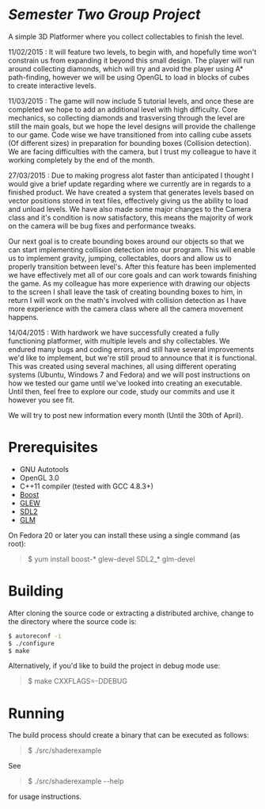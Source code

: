# *Semester Two Group Project*

A simple 3D Platformer where you collect collectables to finish the level. 

11/02/2015 : It will feature two levels, to begin with, and hopefully time won't constrain us from expanding it beyond this small design. The player will run around collecting diamonds, which will try and avoid the player using A* path-finding, however we will be using OpenGL to load in blocks of cubes to create interactive levels.

11/03/2015 : The game will now include 5 tutorial levels, and once these are completed we hope to add an additional level with high difficulty. Core mechanics, so collecting diamonds and trasversing through the level are still the main goals, but we hope the level designs will provide the challenge to our game. Code wise we have transitioned from into calling cube assets (Of different sizes) in preparation for bounding boxes (Collision detection). We are facing difficulties with the camera, but I trust my colleague to have it working completely by the end of the month. 

27/03/2015 : Due to making progress alot faster than anticipated I thought I would give a brief update regarding where we currently are in regards to a finished product. We have created a system that generates levels based on vector positions stored in text files, effectively giving us the ability to load and unload levels. We have also made some major changes to the Camera class and it's condition is now satisfactory, this means the majority of work on the camera will be bug fixes and performance tweaks.

Our next goal is to create bounding boxes around our objects so that we can start implementing collision detection into our program. This will enable us to implement gravity, jumping, collectables, doors and allow us to properly transition between level's. After this feature has been implemented we have effectively met all of our core goals and can work towards finishing the game. As my colleague has more experience with drawing our objects to the screen I shall leave the task of creating bounding boxes to him, in return I will work on the math's involved with collision detection as I have more experience with the camera class where all the camera movement happens.

14/04/2015 : With hardwork we have successfully created a fully functioning platformer, with multiple levels and shy collectables. We endured many bugs and coding errors, and still have several improvements we'd like to implement, but we're still proud to announce that it is functional. This was created using several machines, all using different operating systems (Ubuntu, Windows 7 and Fedora) and we will post instructions on how we tested our game until we've looked into creating an executable. Until then, feel free to explore our code, study our commits and use it however you see fit.   

We will try to post new information every month (Until the 30th of April).


# Prerequisites #

* GNU Autotools
* OpenGL 3.0
* C++11 compiler (tested with GCC 4.8.3+)
* [Boost](http://www.boost.org/)
* [GLEW](http://glew.sourceforge.net/)
* [SDL2](https://www.libsdl.org/)
* [GLM](http://glm.g-truc.net/)

On Fedora 20 or later you can install these using a single command (as root):

> $ yum install boost-* glew-devel SDL2_* glm-devel

# Building #

After cloning the source code or extracting a distributed archive, change to the
directory where the source code is:

``` bash
$ autoreconf -i
$ ./configure
$ make
```

Alternatively, if you'd like to build the project in debug mode use:

> $ make CXXFLAGS=-DDEBUG

# Running #

The build process should create a binary that can be executed as follows:

> $ ./src/shaderexample

See

> $ ./src/shaderexample --help

for usage instructions.

